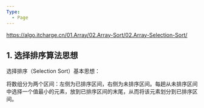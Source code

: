 ```yaml
---
Type:
  - Page
---
```


https://algo.itcharge.cn/01.Array/02.Array-Sort/02.Array-Selection-Sort/
## 1. 选择排序算法思想
选择排序（Selection Sort）基本思想：

将数组分为两个区间：左侧为已排序区间，右侧为未排序区间。每趟从未排序区间中选择一个值最小的元素，放到已排序区间的末尾，从而将该元素划分到已排序区间。

